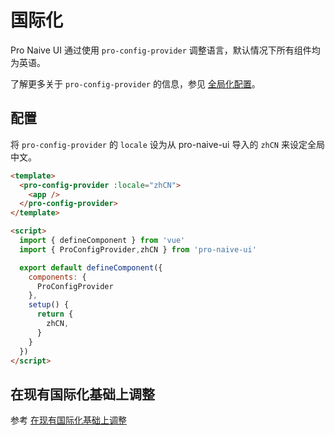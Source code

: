 <!--anchor:on-->

# 国际化

Pro Naive UI 通过使用 `pro-config-provider` 调整语言，默认情况下所有组件均为英语。

了解更多关于 `pro-config-provider` 的信息，参见 [全局化配置](../components/config-provider)。

## 配置

将 `pro-config-provider` 的 `locale` 设为从 pro-naive-ui 导入的 `zhCN` 来设定全局中文。

```html
<template>
  <pro-config-provider :locale="zhCN">
    <app />
  </pro-config-provider>
</template>

<script>
  import { defineComponent } from 'vue'
  import { ProConfigProvider,zhCN } from 'pro-naive-ui'

  export default defineComponent({
    components: {
      ProConfigProvider
    },
    setup() {
      return {
        zhCN,
      }
    }
  })
</script>
```

## 在现有国际化基础上调整

参考 [在现有国际化基础上调整](../components/config-provider#edit-i18n.vue)
